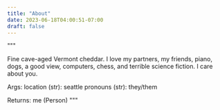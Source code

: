 ```yaml
---
title: "About"
date: 2023-06-18T04:00:51-07:00
draft: false
---
```



"""

Fine cave-aged Vermont cheddar. I love my partners, my friends, piano, dogs, a good view, computers, chess, and terrible science fiction. I care about you.

Args:
    location (str): seattle
    pronouns (str): they/them

Returns:
    me (Person)
"""
